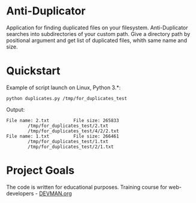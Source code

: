 # Anti-Duplicator

Application for finding duplicated files on your filesystem. Anti-Duplicator searches into subdirectories of your custom path.
Give a directory path  by positional argument and get list of duplicated files, whith same name and size.

# Quickstart

Example of script launch on Linux, Python 3.*:

```
python duplicates.py /tmp/for_duplicates_test
```
Output:
```
File name: 2.txt         File size: 265833
        /tmp/for_duplicates_test/2.txt
        /tmp/for_duplicates_test/4/2/2.txt
File name: 1.txt         File size: 266461
        /tmp/for_duplicates_test/1.txt
        /tmp/for_duplicates_test/2/1.txt

```


# Project Goals

The code is written for educational purposes. Training course for web-developers - [DEVMAN.org](https://devman.org)
